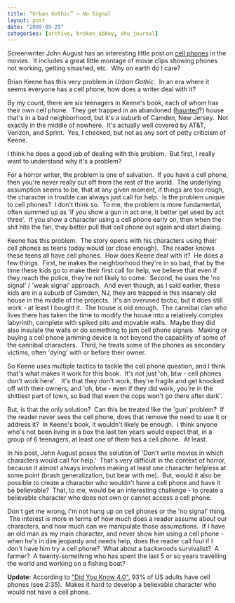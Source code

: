 ```yaml
---
title: “Urban Gothic” – No Signal
layout: post
date: "2009-09-29"
categories: [archive, broken_abbey, shu_journal]
---
```


Screenwriter John August has an interesting little post on
[cell phones](http://johnaugust.com/archives/2009/no-signal) in the movies.  It
includes a great little montage of movie clips showing phones not working,
getting smashed, etc.  Why on earth do I care?

Brian Keene has this very problem in _Urban Gothic_.  In an era where it seems
everyone has a cell phone, how does a writer deal with it?

By my count, there are six teenagers in Keene's book, each of whom has their own
cell phone.  They get trapped in an abandoned
([haunted](/2009/09/28/stephen-king-the-art-of-darkness-the-haunted-house/)?)
house that's in a bad neighborhood, but it's a suburb of Camden, New Jersey.
 Not exactly in the middle of nowhere.  It's actually well covered by AT&T,
Verizon, and Sprint.  Yes, I checked, but not as any sort of petty criticism of
Keene.

I think he does a good job of dealing with this problem.  But first, I really
want to understand why it's a problem?

For a horror writer, the problem is one of salvation.  If you have a cell phone,
then you're never really cut off from the rest of the world.  The underlying
assumption seems to be, that at any given moment, if things are too rough, the
character in trouble can always just call for help.  Is the problem unique to
cell phones?  I don't think so.  To me, the problem is more fundamental, often
summed up as 'if you show a gun in act one, it better get used by act three'.
 If you show a character using a cell phone early on, then when the shit hits
the fan, they better pull that cell phone out again and start dialing.

Keene has this problem.  The story opens with his characters using their cell
phones as teens today would (or close enough).  The reader knows these teens all
have cell phones.  How does Keene deal with it?  He does a few things.  First,
he makes the neighborhood they're in so bad, that by the time these kids go to
make their first call for help, we believe that even if they reach the police,
they're not likely to come.  Second, he uses the 'no signal' / 'weak signal'
approach.  And even though, as I said earlier, these kids are in a suburb of
Camden, NJ, they are trapped in this insanely old house in the middle of the
projects.  It's an overused tactic, but it does still work - at least I bought
it.  The house is old enough.  The cannibal clan who lives there has taken the
time to modify the house into a relatively complex labyrinth, complete with
spiked pits and movable walls.  Maybe they did also insulate the walls or do
something to jam cell phone signals.  Making or buying a cell phone jamming
device is not beyond the capability of some of the cannibal characters.  Third,
he treats some of the phones as secondary victims, often 'dying' with or before
their owner.

So Keene uses multiple tactics to tackle the cell phone question, and I think
that's what makes it work for this book.  It's not just 'oh, btw - cell phones
don't work here'.   It's that they don't work, they're fragile and get knocked
off with their owners, and 'oh, btw - even if they did work, you're in the
shittiest part of town, so bad that even the cops won't go there after dark'.

But, is that the only solution?  Can this be treated like the 'gun' problem?  If
the reader never sees the cell phone, does that remove the need to use it or
address it?  In Keene's book, it wouldn't likely be enough.  I think anyone
who's not been living in a box the last ten years would expect that, in a group
of 6 teenagers, at least one of them has a cell phone.  At least.

In his post, John August poses the solution of 'Don't write movies in which
characters would call for help.'  That's very difficult in the context of
horror, because it almost always involves making at least one character helpless
at some point (brash generalization, but bear with me).  But, would it also be
possible to create a character who wouldn't have a cell phone and have it be
believable?  That, to me, would be an interesting challenge - to create a
believable character who does not own or cannot access a cell phone.

Don't get me wrong, I'm not hung up on cell phones or the 'no signal' thing.
 The interest is more in terms of how much does a reader assume about our
characters, and how much can we manipulate those assumptions.  If I have an old
man as my main character, and never show him using a cell phone - when he's in
dire jeopardy and needs help, does the reader call foul if I don't have him try
a cell phone?  What about a backwoods survivalist?  A farmer?  A
twenty-something who has spent the last 5 or so years travelling the world and
working on a fishing boat?

**Update:** According to
["Did You Know 4.0"](http://www.youtube.com/watch?v=6ILQrUrEWe8), 93% of US
adults have cell phones (see 2:35).  Makes it hard to develop a believable
character who would not have a cell phone.
